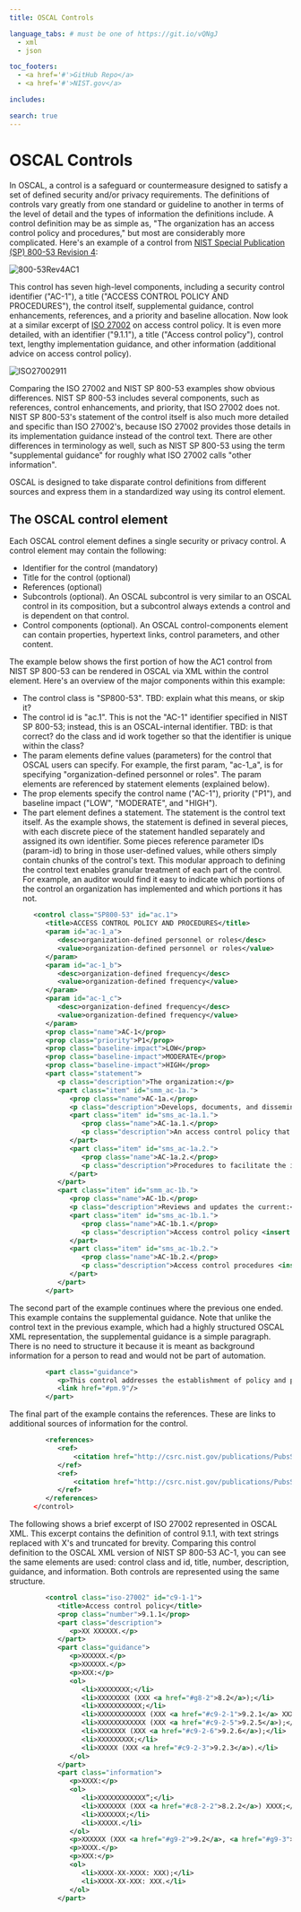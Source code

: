 ```yaml
---
title: OSCAL Controls

language_tabs: # must be one of https://git.io/vQNgJ
  - xml
  - json

toc_footers:
  - <a href='#'>GitHub Repo</a>
  - <a href='#'>NIST.gov</a>

includes:

search: true
---
```

# OSCAL Controls
In OSCAL, a control is a safeguard or countermeasure designed to satisfy a set of defined security and/or privacy requirements. The definitions of controls vary greatly from one standard or guideline to another in terms of the level of detail and the types of information the definitions include. A control definition may be as simple as, "The organization has an access control policy and procedures," but most are considerably more complicated. Here's an example of a control from [NIST Special Publication (SP) 800-53 Revision 4](https://doi.org/10.6028/NIST.SP.800-53r4):

![800-53Rev4AC1](/docs/graphics/NIST-SP-800-53-Rev4-AC1.png "NIST SP 800-53 Rev 4 AC-1")

This control has seven high-level components, including a security control identifier ("AC-1"), a title ("ACCESS CONTROL POLICY AND PROCEDURES"), the control itself, supplemental guidance, control enhancements, references, and a priority and baseline allocation. Now look at a similar excerpt of [ISO 27002](https://www.iso.org/standard/54533.html) on access control policy. It is even more detailed, with an identifier ("9.1.1"), a title ("Access control policy"), control text, lengthy implementation guidance, and other information (additional advice on access control policy).

![ISO27002911](/docs/graphics/ISO-27002-Control-9.1.1.png "ISO 27002 Control 9.1.1")

Comparing the ISO 27002 and NIST SP 800-53 examples show obvious differences. NIST SP 800-53 includes several components, such as references, control enhancements, and priority, that ISO 27002 does not. NIST SP 800-53's statement of the control itself is also much more detailed and specific than ISO 27002's, because ISO 27002 provides those details in its implementation guidance instead of the control text. There are other differences in terminology as well, such as NIST SP 800-53 using the term "supplemental guidance" for roughly what ISO 27002 calls "other information".

OSCAL is designed to take disparate control definitions from different sources and express them in a standardized way using its control element.

## The OSCAL control element
Each OSCAL control element defines a single security or privacy control. A control element may contain the following:

* Identifier for the control (mandatory)
* Title for the control (optional)
* References (optional)
* Subcontrols (optional). An OSCAL subcontrol is very similar to an OSCAL control in its composition, but a subcontrol always extends a control and is dependent on that control. 
* Control components (optional). An OSCAL control-components element can contain properties, hypertext links, control parameters, and other content.

The example below shows the first portion of how the AC1 control from NIST SP 800-53 can be rendered in OSCAL via XML within the control element. Here's an overview of the major components within this example:

* The control class is "SP800-53". TBD: explain what this means, or skip it?
* The control id is "ac.1". This is not the "AC-1" identifier specified in NIST SP 800-53; instead, this is an OSCAL-internal identifier. TBD: is that correct? do the class and id work together so that the identifier is unique within the class?
* The param elements define values (parameters) for the control that OSCAL users can specify. For example, the first param, "ac-1_a", is for specifying "organization-defined personnel or roles". The param elements are referenced by statement elements (explained below).
* The prop elements specify the control name ("AC-1"), priority ("P1"), and baseline impact ("LOW", "MODERATE", and "HIGH").
* The part element defines a statement. The statement is the control text itself. As the example shows, the statement is defined in several pieces, with each discrete piece of the statement handled separately and assigned its own identifier. Some pieces reference parameter IDs (param-id) to bring in those user-defined values, while others simply contain chunks of the control's text. This modular approach to defining the control text enables granular treatment of each part of the control. For example, an auditor would find it easy to indicate which portions of the control an organization has implemented and which portions it has not.

```xml
      <control class="SP800-53" id="ac.1">
         <title>ACCESS CONTROL POLICY AND PROCEDURES</title>
         <param id="ac-1_a">
            <desc>organization-defined personnel or roles</desc>
            <value>organization-defined personnel or roles</value>
         </param>
         <param id="ac-1_b">
            <desc>organization-defined frequency</desc>
            <value>organization-defined frequency</value>
         </param>
         <param id="ac-1_c">
            <desc>organization-defined frequency</desc>
            <value>organization-defined frequency</value>
         </param>
         <prop class="name">AC-1</prop>
         <prop class="priority">P1</prop>
         <prop class="baseline-impact">LOW</prop>
         <prop class="baseline-impact">MODERATE</prop>
         <prop class="baseline-impact">HIGH</prop>
         <part class="statement">
            <p class="description">The organization:</p>
            <part class="item" id="smm_ac-1a.">
               <prop class="name">AC-1a.</prop>
               <p class="description">Develops, documents, and disseminates to <insert param-id="ac-1_a"/>:</p>
               <part class="item" id="sms_ac-1a.1.">
                  <prop class="name">AC-1a.1.</prop>
                  <p class="description">An access control policy that addresses purpose, scope, roles, responsibilities, management commitment, coordination among organizational entities, and compliance; and</p>
               </part>
               <part class="item" id="sms_ac-1a.2.">
                  <prop class="name">AC-1a.2.</prop>
                  <p class="description">Procedures to facilitate the implementation of the access control policy and associated access controls; and</p>
               </part>
            </part>
            <part class="item" id="smm_ac-1b.">
               <prop class="name">AC-1b.</prop>
               <p class="description">Reviews and updates the current:</p>
               <part class="item" id="sms_ac-1b.1.">
                  <prop class="name">AC-1b.1.</prop>
                  <p class="description">Access control policy <insert param-id="ac-1_b"/>; and</p>
               </part>
               <part class="item" id="sms_ac-1b.2.">
                  <prop class="name">AC-1b.2.</prop>
                  <p class="description">Access control procedures <insert param-id="ac-1_c"/>.</p>
               </part>
            </part>
         </part>
```

The second part of the example continues where the previous one ended. This example contains the supplemental guidance. Note that unlike the control text in the previous example, which had a highly structured OSCAL XML representation, the supplemental guidance is a simple paragraph. There is no need to structure it because it is meant as background information for a person to read and would not be part of automation.

```xml
         <part class="guidance">
            <p>This control addresses the establishment of policy and procedures for the effective implementation of selected security controls and control enhancements in the AC family. Policy and procedures reflect applicable federal laws, Executive Orders, directives, regulations, policies, standards, and guidance. Security program policies and procedures at the organization level may make the need for system-specific policies and procedures unnecessary. The policy can be included as part of the general information security policy for organizations or conversely, can be represented by multiple policies reflecting the complex nature of certain organizations. The procedures can be established for the security program in general and for particular information systems, if needed. The organizational risk management strategy is a key factor in establishing policy and procedures.</p>
            <link href="#pm.9"/>
         </part>
```

The final part of the example contains the references. These are links to additional sources of information for the control.

```xml
         <references>
            <ref>
                <citation href="http://csrc.nist.gov/publications/PubsSPs.html#800-12">NIST Special Publication 800-12</citation>
            </ref>
            <ref>
                <citation href="http://csrc.nist.gov/publications/PubsSPs.html#800-100">NIST Special Publication 800-100</citation>
            </ref>
         </references>
      </control>
```

The following shows a brief excerpt of ISO 27002 represented in OSCAL XML. This excerpt contains the definition of control 9.1.1, with text strings replaced with X's and truncated for brevity. Comparing this control definition to the OSCAL XML version of NIST SP 800-53 AC-1, you can see the same elements are used: control class and id, title, number, description, guidance, and information. Both controls are represented using the same structure.

```xml
         <control class="iso-27002" id="c9-1-1">
            <title>Access control policy</title>
            <prop class="number">9.1.1</prop>
            <part class="description">
               <p>XX XXXXXX.</p>
            </part>
            <part class="guidance">
               <p>XXXXXX.</p>
               <p>XXXXXX.</p>
               <p>XXX:</p>
               <ol>
                  <li>XXXXXXXX;</li>
                  <li>XXXXXXXX (XXX <a href="#g8-2">8.2</a>);</li>
                  <li>XXXXXXXXXXX;</li>
                  <li>XXXXXXXXXXXX (XXX <a href="#c9-2-1">9.2.1</a> XXX <a href="#c9-2-2">9.2.2</a>);</li>
                  <li>XXXXXXXXXXXX (XXX <a href="#c9-2-5">9.2.5</a>);</li>
                  <li>XXXXXXX (XXX <a href="#c9-2-6">9.2.6</a>);</li>
                  <li>XXXXXXXXX;</li>
                  <li>XXXXX (XXX <a href="#c9-2-3">9.2.3</a>).</li>
               </ol>
            </part>
            <part class="information">
               <p>XXXX:</p>
               <ol>
                  <li>XXXXXXXXXXXX”;</li>
                  <li>XXXXXXX (XXX <a href="#c8-2-2">8.2.2</a>) XXXX;</li>
                  <li>XXXXXXX;</li>
                  <li>XXXXX.</li>
               </ol>
               <p>XXXXXX (XXX <a href="#g9-2">9.2</a>, <a href="#g9-3">9.3</a>, <a href="#g9-4">9.4</a>) XXX (XXX <a href="#c6-1-1">6.1.1</a>, <a href="#g9-3">9.3</a>).</p>
               <p>XXXX.</p>
               <p>XXX:</p>
               <ol>
                  <li>XXXX-XX-XXXX: XXX);</li>
                  <li>XXXX-XX-XXX: XXX.</li>
               </ol>
            </part>
```
